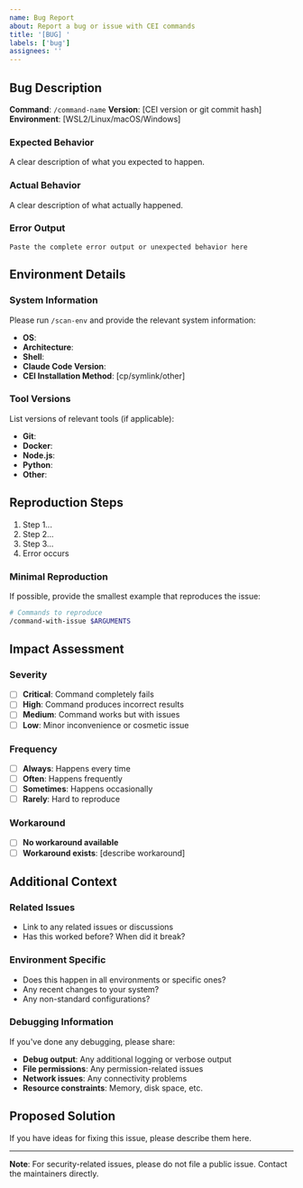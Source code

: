 ```yaml
---
name: Bug Report
about: Report a bug or issue with CEI commands
title: '[BUG] '
labels: ['bug']
assignees: ''
---
```


## Bug Description

**Command**: `/command-name`
**Version**: [CEI version or git commit hash]
**Environment**: [WSL2/Linux/macOS/Windows]

### Expected Behavior
A clear description of what you expected to happen.

### Actual Behavior
A clear description of what actually happened.

### Error Output
```
Paste the complete error output or unexpected behavior here
```

## Environment Details

### System Information
Please run `/scan-env` and provide the relevant system information:

- **OS**: 
- **Architecture**: 
- **Shell**: 
- **Claude Code Version**: 
- **CEI Installation Method**: [cp/symlink/other]

### Tool Versions
List versions of relevant tools (if applicable):

- **Git**: 
- **Docker**: 
- **Node.js**: 
- **Python**: 
- **Other**: 

## Reproduction Steps

1. Step 1...
2. Step 2...
3. Step 3...
4. Error occurs

### Minimal Reproduction
If possible, provide the smallest example that reproduces the issue:

```bash
# Commands to reproduce
/command-with-issue $ARGUMENTS
```

## Impact Assessment

### Severity
- [ ] **Critical**: Command completely fails
- [ ] **High**: Command produces incorrect results
- [ ] **Medium**: Command works but with issues
- [ ] **Low**: Minor inconvenience or cosmetic issue

### Frequency
- [ ] **Always**: Happens every time
- [ ] **Often**: Happens frequently
- [ ] **Sometimes**: Happens occasionally  
- [ ] **Rarely**: Hard to reproduce

### Workaround
- [ ] **No workaround available**
- [ ] **Workaround exists**: [describe workaround]

## Additional Context

### Related Issues
- Link to any related issues or discussions
- Has this worked before? When did it break?

### Environment Specific
- Does this happen in all environments or specific ones?
- Any recent changes to your system?
- Any non-standard configurations?

### Debugging Information
If you've done any debugging, please share:

- **Debug output**: Any additional logging or verbose output
- **File permissions**: Any permission-related issues
- **Network issues**: Any connectivity problems
- **Resource constraints**: Memory, disk space, etc.

## Proposed Solution

If you have ideas for fixing this issue, please describe them here.

---

**Note**: For security-related issues, please do not file a public issue. Contact the maintainers directly.